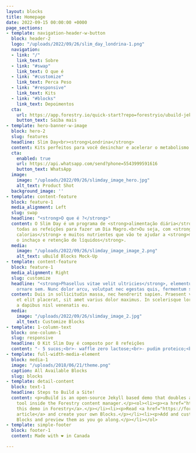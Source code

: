```yaml
---
layout: blocks
title: Homepage
date: 2022-09-15 00:00:00 +0000
page_sections:
- template: navigation-header-w-button
  block: header-2
  logo: "/uploads/2022/09/26/slim_day_londrina-1.png"
  navigation:
  - link: "/"
    link_text: Sobre
  - link: "#swap"
    link_text: O que é
  - link: "#customize"
    link_text: Perca Peso
  - link: "#responsive"
    link_text: Kits
  - link: "#blocks"
    link_text: Depoimentos
  cta:
    url: https://app.forestry.io/quick-start?repo=forestryio/ubuild-jekyll&provider=github&engine=jekyll
    button_text: Saiba mais
- template: hero-banner-w-image
  block: hero-2
  slug: features
  headline: Slim Day<br><strong>Londrina</strong>
  content: Kits perfeitos para você desinchar e acelerar o metabolismo!
  cta:
    enabled: true
    url: https://api.whatsapp.com/send?phone=5543999591616
    button_text: WhatsApp
  image:
    image: "/uploads/2022/09/26/slimday_image_hero.jpg"
    alt_text: Product Shot
  background_image: ''
- template: content-feature
  block: feature-1
  media_alignment: Left
  slug: swap
  headline: "<strong>O que é ?</strong>"
  content: O Slim Day é um programa de <strong>alimentação diária</strong> que contém
    todas as refeições para fazer um Dia Magro.<br>Ou seja, com <strong>baixíssimas
    calorias</strong> e muitos nutrientes que vão te ajudar a <strong>mandar embora
    o inchaço e retenção de líquidos</strong>.
  media:
    image: "/uploads/2022/09/26/slimday_image_image_2.png"
    alt_text: uBuild Blocks Mock-Up
- template: content-feature
  block: feature-1
  media_alignment: Right
  slug: customize
  headline: "<strong>Phasellus vitae velit ultricies</strong>, elementum velit ut,
    ornare sem. Nunc dolor arcu, volutpat nec egestas quis, fermentum sed lorem."
  content: Duis in sollicitudin massa, nec hendrerit sapien. Praesent vehicula ipsum
    et elit placerat, sit amet varius dolor maximus. In scelerisque lorem ligula,
    a dapibus nisl venenatis eu.
  media:
    image: "/uploads/2022/09/26/slimday_image_2.jpg"
    alt_text: Customize Blocks
- template: 1-column-text
  block: one-column-1
  slug: responsive
  headline: O Kit Slim Day é composto por 8 refeições
  content: "- 5 sucos;<br>- waffle zero lactose;<br>- pudim proteico;<br>- sopa."
- template: full-width-media-element
  block: media-1
  image: "/uploads/2018/06/21/theme.png"
  caption: All Available Blocks
  slug: blocks
- template: detail-content
  block: text-1
  headline: Steps to Build a Site!
  content: <p>uBuild is an open-source Jekyll based demo that doubles as a builder
    tool inside the Forestry content manager.</p><ol><li><p><a href="https://app.forestry.io/quick-start?repo=forestryio/ubuild-jekyll&provider=github&engine=jekyll">Import
    this demo in Forestry</a>.</p></li><li><p>Read <a href="https://forestry.io/blog/ubuild-a-new-theme-for-static-sites-using-blocks/">our
    article</a> and create your own Blocks.</p></li><li><p>Add and customize the available
    Blocks and preview them as you go along.</p></li></ol>
- template: simple-footer
  block: footer-1
  content: Made with ❤︎ in Canada

---
```

